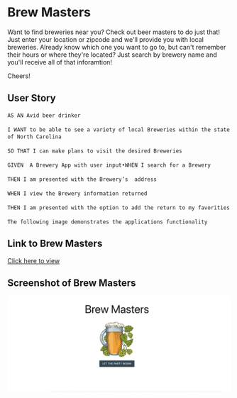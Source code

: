 # Brew Masters

Want to find breweries near you? Check out beer masters to do just that! Just enter your location or zipcode and we'll provide you with local breweries. Already know which one you want to go to, but can't remember their hours or where they're located? Just search by brewery name and you'll receive all of that inforamtion!

Cheers!

## User Story

```
AS AN Avid beer drinker

I WANT to be able to see a variety of local Breweries within the state of North Carolina

SO THAT I can make plans to visit the desired Breweries

GIVEN  A Brewery App with user input•WHEN I search for a Brewery

THEN I am presented with the Brewery’s  address

WHEN I view the Brewery information returned

THEN I am presented with the option to add the return to my favorities

The following image demonstrates the applications functionality
```

## Link to Brew Masters

[Click here to view](https://byrdfabian.github.io/project-brewery/)

## Screenshot of Brew Masters

![Screenshot of Brew Masters home page](./assets/brew-masters.png)

